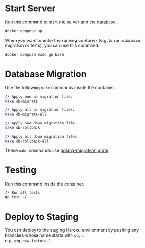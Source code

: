 # Start Server

Run this command to start the server and the database.

```bash
docker compose up
```

When you want to enter the running container (e.g. to run database migration or tests), you can use this command.

```bash
docker compose exec go bash 
```


# Database Migration

Use the following `make` commands inside the container.

```bash
// Apply one up migration file.
make db-migrate

// Apply all up migration files.
make db-migrate-all

// Apply one down migration file.
make db-rollback

// Apply all down migration files.
make db-rollback-all
```

These `make` commands use [golang-migrate/migrate](https://github.com/golang-migrate/migrate).

# Testing

Run this command inside the container.

```bash
// Run all tests
go test ./...
```

# Deploy to Staging
You can deploy to the staging Heroku environment by pushing any branches whose name starts with `stg-`. <br>
e.g. `stg-new-feature-1`
